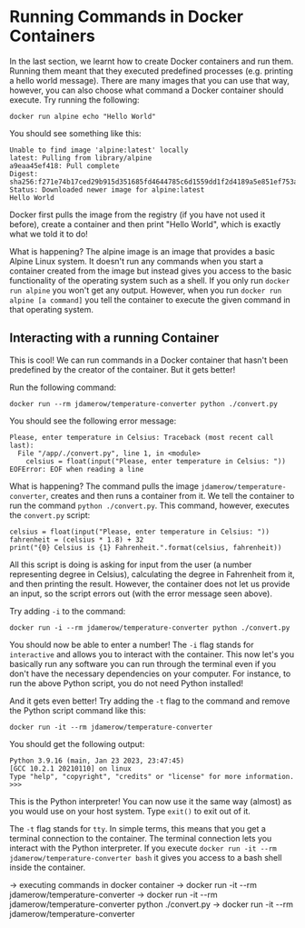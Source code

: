 # Running Commands in Docker Containers

In the last section, we learnt how to create Docker containers and run them. Running them meant that they executed predefined processes (e.g. printing a hello world message). There are many images that you can use that way, however, you can also choose what command a Docker container should execute. Try running the following:

```
docker run alpine echo "Hello World"
```

You should see something like this:

```
Unable to find image 'alpine:latest' locally
latest: Pulling from library/alpine
a9eaa45ef418: Pull complete 
Digest: sha256:f271e74b17ced29b915d351685fd4644785c6d1559dd1f2d4189a5e851ef753a
Status: Downloaded newer image for alpine:latest
Hello World
```

Docker first pulls the image from the registry (if you have not used it before), create a container and then print "Hello World", which is exactly what we told it to do!

What is happening? The alpine image is an image that provides a basic Alpine Linux system. It doesn't run any commands when you start a container created from the image but instead gives you access to the basic functionality of the operating system such as a shell. If you only run `docker run alpine` you won't get any output. However, when you run `docker run alpine [a command]` you tell the container to execute the given command in that operating system.

## Interacting with a running Container

This is cool! We can run commands in a Docker container that hasn't been predefined by the creator of the container. But it gets better! 

Run the following command:

```
docker run --rm jdamerow/temperature-converter python ./convert.py  
```

You should see the following error message:

```
Please, enter temperature in Celsius: Traceback (most recent call last):
  File "/app/./convert.py", line 1, in <module>
    celsius = float(input("Please, enter temperature in Celsius: "))
EOFError: EOF when reading a line
```

What is happening? The command pulls the image `jdamerow/temperature-converter`, creates and then runs a container from it. We tell the container to run the command `python ./convert.py`. This command, however, executes the `convert.py` script:

```
celsius = float(input("Please, enter temperature in Celsius: "))
fahrenheit = (celsius * 1.8) + 32 
print("{0} Celsius is {1} Fahrenheit.".format(celsius, fahrenheit)) 
```

All this script is doing is asking for input from the user (a number representing degree in Celsius), calculating the degree in Fahrenheit from it, and then printing the result. However, the container does not let us provide an input, so the script errors out (with the error message seen above).

Try adding `-i` to the command:

```
docker run -i --rm jdamerow/temperature-converter python ./convert.py  
```

You should now be able to enter a number! The `-i` flag stands for `interactive` and allows you to interact with the container. This now let's you basically run any software you can run through the terminal even if you don't have the necessary dependencies on your computer. For instance, to run the above Python script, you do not need Python installed! 

And it gets even better! Try adding the `-t` flag to the command and remove the Python script command like this:

```
docker run -it --rm jdamerow/temperature-converter
```

You should get the following output:

```
Python 3.9.16 (main, Jan 23 2023, 23:47:45) 
[GCC 10.2.1 20210110] on linux
Type "help", "copyright", "credits" or "license" for more information.
>>> 
```
This is the Python interpreter! You can now use it the same way (almost) as you would use on your host system. Type `exit()` to exit out of it.

The `-t` flag stands for `tty`. In simple terms, this means that you get a terminal connection to the container. The terminal connection lets you interact with the Python interpreter. If you execute `docker run -it --rm jdamerow/temperature-converter bash` it gives you access to a bash shell inside the container.

-> executing commands in docker container
-> docker run -it --rm jdamerow/temperature-converter
-> docker run -it --rm jdamerow/temperature-converter python ./convert.py 
-> docker run -it --rm jdamerow/temperature-converter


